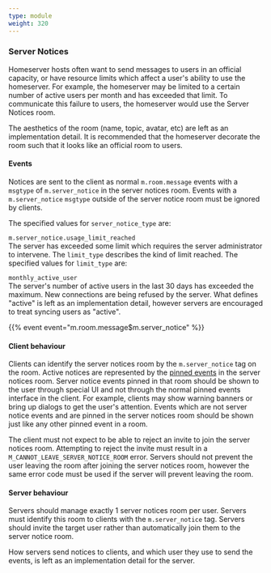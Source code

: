 ```yaml
---
type: module
weight: 320
---
```


### Server Notices

Homeserver hosts often want to send messages to users in an official
capacity, or have resource limits which affect a user's ability to use
the homeserver. For example, the homeserver may be limited to a certain
number of active users per month and has exceeded that limit. To
communicate this failure to users, the homeserver would use the Server
Notices room.

The aesthetics of the room (name, topic, avatar, etc) are left as an
implementation detail. It is recommended that the homeserver decorate
the room such that it looks like an official room to users.

#### Events

Notices are sent to the client as normal `m.room.message` events with a
`msgtype` of `m.server_notice` in the server notices room. Events with a
`m.server_notice` `msgtype` outside of the server notice room must be
ignored by clients.

The specified values for `server_notice_type` are:

`m.server_notice.usage_limit_reached`  
The server has exceeded some limit which requires the server
administrator to intervene. The `limit_type` describes the kind of limit
reached. The specified values for `limit_type` are:

`monthly_active_user`  
The server's number of active users in the last 30 days has exceeded the
maximum. New connections are being refused by the server. What defines
"active" is left as an implementation detail, however servers are
encouraged to treat syncing users as "active".

{{% event event="m.room.message$m.server_notice" %}}

#### Client behaviour

Clients can identify the server notices room by the `m.server_notice`
tag on the room. Active notices are represented by the [pinned
events](#m-room-pinned-events) in the server notices room. Server notice
events pinned in that room should be shown to the user through special
UI and not through the normal pinned events interface in the client. For
example, clients may show warning banners or bring up dialogs to get the
user's attention. Events which are not server notice events and are
pinned in the server notices room should be shown just like any other
pinned event in a room.

The client must not expect to be able to reject an invite to join the
server notices room. Attempting to reject the invite must result in a
`M_CANNOT_LEAVE_SERVER_NOTICE_ROOM` error. Servers should not prevent
the user leaving the room after joining the server notices room, however
the same error code must be used if the server will prevent leaving the
room.

#### Server behaviour

Servers should manage exactly 1 server notices room per user. Servers
must identify this room to clients with the `m.server_notice` tag.
Servers should invite the target user rather than automatically join
them to the server notice room.

How servers send notices to clients, and which user they use to send the
events, is left as an implementation detail for the server.
